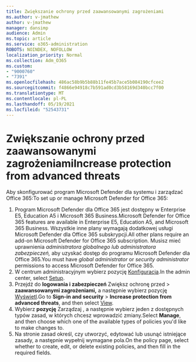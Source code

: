 ```yaml
---
title: Zwiększanie ochrony przed zaawansowanymi zagrożeniami
ms.author: v-jmathew
author: v-jmathew
manager: dansimp
audience: Admin
ms.topic: article
ms.service: o365-administration
ROBOTS: NOINDEX, NOFOLLOW
localization_priority: Normal
ms.collection: Adm_O365
ms.custom:
- "9000760"
- "7391"
ms.openlocfilehash: 486ac58b9b5b88b11fe45b7ace5b084190cfcee2
ms.sourcegitcommit: f4866e94918c7b591ad0cd3b58169d340bcc7f00
ms.translationtype: MT
ms.contentlocale: pl-PL
ms.lasthandoff: 05/19/2021
ms.locfileid: "52543731"
---
```

# <a name="increase-protection-from-advanced-threats"></a><span data-ttu-id="fd9a4-102">Zwiększanie ochrony przed zaawansowanymi zagrożeniami</span><span class="sxs-lookup"><span data-stu-id="fd9a4-102">Increase protection from advanced threats</span></span>

<span data-ttu-id="fd9a4-103">Aby skonfigurować program Microsoft Defender dla systemu i zarządzać Office 365:</span><span class="sxs-lookup"><span data-stu-id="fd9a4-103">To set up or manage Microsoft Defender for Office 365:</span></span>

1. <span data-ttu-id="fd9a4-104">Program Microsoft Defender dla Office 365 jest dostępny w Enterprise E5, Education A5 i Microsoft 365 Business.</span><span class="sxs-lookup"><span data-stu-id="fd9a4-104">Microsoft Defender for Office 365 features are available in Enterprise E5, Education A5, and Microsoft 365 Business.</span></span> <span data-ttu-id="fd9a4-105">Wszystkie inne plany wymagają dodatkowej usługi Microsoft Defender dla Office 365 subskrypcji.</span><span class="sxs-lookup"><span data-stu-id="fd9a4-105">All other plans require an add-on Microsoft Defender for Office 365 subscription.</span></span> <span data-ttu-id="fd9a4-106">Musisz mieć uprawnienia *administratora globalnego lub* *administratora zabezpieczeń,* aby uzyskać dostęp do programu Microsoft Defender dla Office 365.</span><span class="sxs-lookup"><span data-stu-id="fd9a4-106">You must have *global administrator* or *security administrator* permissions to access Microsoft Defender for Office 365.</span></span>
2. <span data-ttu-id="fd9a4-107">W centrum administracyjnym wybierz pozycję [Konfiguracja](https://go.microsoft.com/fwlink/p/?linkid=2075721).</span><span class="sxs-lookup"><span data-stu-id="fd9a4-107">In the admin center, select [Setup](https://go.microsoft.com/fwlink/p/?linkid=2075721).</span></span>
3. <span data-ttu-id="fd9a4-108">Przejdź do **logowania i zabezpieczeń** Zwiększ ochronę przed  >  **zaawansowanymi zagrożeniami,** a następnie wybierz pozycję [Wyświetl](https://go.microsoft.com/fwlink/?linkid=2109302).</span><span class="sxs-lookup"><span data-stu-id="fd9a4-108">Go to **Sign-in and security** > **Increase protection from advanced threats**, and then select [View](https://go.microsoft.com/fwlink/?linkid=2109302).</span></span>
4. <span data-ttu-id="fd9a4-109">Wybierz **pozycję** Zarządzaj , a następnie wybierz jeden z dostępnych typów zasad, w których chcesz wprowadzić zmiany.</span><span class="sxs-lookup"><span data-stu-id="fd9a4-109">Select **Manage**, and then choose which one of the available types of policies you'd like to make changes to.</span></span>
5. <span data-ttu-id="fd9a4-110">Na stronie zasad określ, czy utworzyć, edytować lub usunąć istniejące zasady, a następnie wypełnij wymagane pola.</span><span class="sxs-lookup"><span data-stu-id="fd9a4-110">On the policy page, select whether to create, edit, or delete existing policies, and then fill in the required fields.</span></span>
